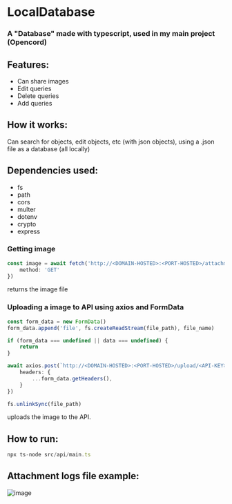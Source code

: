 # LocalDatabase
### A "Database" made with typescript, used in my main project (Opencord)

## Features:
- Can share images
- Edit queries
- Delete queries
- Add queries

## How it works:
Can search for objects, edit objects, etc (with json objects), using a .json file as a database (all locally)

## Dependencies used:
- fs
- path
- cors
- multer
- dotenv
- crypto
- express

### Getting image<br>
```ts
const image = await fetch('http://<DOMAIN-HOSTED>:<PORT-HOSTED>/attachment/<FILE-NAME>', {
    method: 'GET'
})
```
returns the image file

### Uploading a image to API using axios and FormData
```ts
const form_data = new FormData()
form_data.append('file', fs.createReadStream(file_path), file_name)

if (form_data === undefined || data === undefined) {
    return
}

await axios.post(`http://<DOMAIN-HOSTED>:<PORT-HOSTED>/upload/<API-KEY>`, form_data, {
    headers: {
        ...form_data.getHeaders(),
    }
})

fs.unlinkSync(file_path)
```
uploads the image to the API.

## How to run:<br>
```ts
npx ts-node src/api/main.ts
```

## Attachment logs file example:
![image](https://github.com/user-attachments/assets/ccbaab0e-7771-4d28-85be-e2dae5597493)
